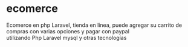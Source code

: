 # ecomerce
Ecomerce en php Laravel, tienda en linea, puede agregar su carrito de compras con varias opciones  y  pagar con paypal  
utilizando Php Laravel mysql y otras tecnologías
